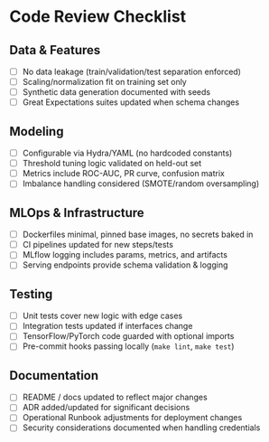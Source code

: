 # Code Review Checklist

## Data & Features
- [ ] No data leakage (train/validation/test separation enforced)
- [ ] Scaling/normalization fit on training set only
- [ ] Synthetic data generation documented with seeds
- [ ] Great Expectations suites updated when schema changes

## Modeling
- [ ] Configurable via Hydra/YAML (no hardcoded constants)
- [ ] Threshold tuning logic validated on held-out set
- [ ] Metrics include ROC-AUC, PR curve, confusion matrix
- [ ] Imbalance handling considered (SMOTE/random oversampling)

## MLOps & Infrastructure
- [ ] Dockerfiles minimal, pinned base images, no secrets baked in
- [ ] CI pipelines updated for new steps/tests
- [ ] MLflow logging includes params, metrics, and artifacts
- [ ] Serving endpoints provide schema validation & logging

## Testing
- [ ] Unit tests cover new logic with edge cases
- [ ] Integration tests updated if interfaces change
- [ ] TensorFlow/PyTorch code guarded with optional imports
- [ ] Pre-commit hooks passing locally (`make lint`, `make test`)

## Documentation
- [ ] README / docs updated to reflect major changes
- [ ] ADR added/updated for significant decisions
- [ ] Operational Runbook adjustments for deployment changes
- [ ] Security considerations documented when handling credentials
